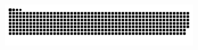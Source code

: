 <picture>
  <source media="(prefers-color-scheme: dark)" srcset="https://raw.githubusercontent.com/xxxcys/xxxcys/output/github-contribution-grid-snake-dark.svg">
  <source media="(prefers-color-scheme: light)" srcset="https://raw.githubusercontent.com/xxxcys/xxxcys/output/github-contribution-grid-snake.svg">
  <img alt="github contribution grid snake animation" src="https://raw.githubusercontent.com/xxxcys/xxxcys/output/github-contribution-grid-snake.svg">
</picture>